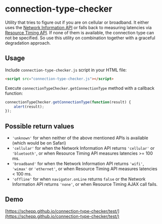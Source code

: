 # connection-type-checker

Utility that tries to figure out if you are on cellular or broadband. It either uses the [Network Information API](https://w3c.github.io/netinfo/) or falls back to measuring latencies via [Resource Timing API](http://www.w3.org/TR/resource-timing/). If none of them is available, the connection type can not be specified. So use this utility on combination together with a graceful degradation approach.

## Usage

Include `connection-type-checker.js` script in your HTML file:

```html
<script src="connection-type-checker.js"></script>
```

Execute `connectionTypeChecker.getConnectionType` method with a callback function:

```js
connectionTypeChecker.getConnectionType(function(result) {
    alert(result);
});
```

## Possible return values

* `'unknown'` for when neither of the above mentioned APIs is available (which would be on Safari)
* `'cellular'` for when the Network Information API returns `'cellular'` or `'bluetooth'`, or when Resource Timing API measures latencies >= 100 ms.
* `'broadband'` for when the Network Information API returns `'wifi'`, `'wimax'` or `'ethernet'`, or when Resource Timing API measures latencies < 100 ms.
* `'offline'` for when `navigator.onLine` returns `false` or the Network Information API returns `'none'`, or when Resource Timing AJAX call fails.

## Demo

[https://schepp.github.io/connection-type-checker/test/](https://schepp.github.io/connection-type-checker/test/)

